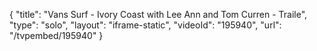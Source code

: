 {
    "title": "Vans Surf - Ivory Coast with Lee Ann and Tom Curren - Traile",
    "type": "solo",
    "layout": "iframe-static",
    "videoId": "195940",
    "url": "\/tvpembed\/195940"
}